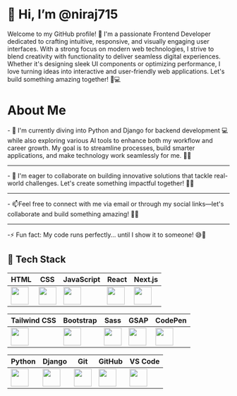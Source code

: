 <h1>👋 Hi, I’m @niraj715 </h1>
Welcome to my GitHub profile! 👋 I'm a passionate Frontend Developer dedicated to crafting intuitive, responsive, and visually engaging user interfaces. With a strong focus on modern web technologies, I strive to blend creativity with functionality to deliver seamless digital experiences. Whether it's designing sleek UI components or optimizing performance, I love turning ideas into interactive and user-friendly web applications. Let's build something amazing together! 🚀💻
<h1> About Me</h1>
- 🌱 I'm currently diving into Python and Django for backend development 💻 while also exploring various AI tools to enhance both my workflow and career growth. My goal is to streamline processes, build smarter applications, and make technology work seamlessly for me. 🚀😆
<hr>
- 💞️ I'm eager to collaborate on building innovative solutions that tackle real-world challenges. Let's create something impactful together! 🚀💡
<hr>
- 📫Feel free to connect with me via email or through my social links—let's collaborate and build something amazing! 📩🚀
<hr>

-⚡ Fun fact: My code runs perfectly… until I show it to someone! 😅🔧
## 🚀 Tech Stack  

| HTML | CSS | JavaScript | React | Next.js |
|------|-----|-----------|-------|---------|
| <img src="https://cdn.jsdelivr.net/gh/devicons/devicon/icons/html5/html5-original.svg" width="40"/> | <img src="https://cdn.jsdelivr.net/gh/devicons/devicon/icons/css3/css3-original.svg" width="40"/> | <img src="https://cdn.jsdelivr.net/gh/devicons/devicon/icons/javascript/javascript-original.svg" width="40"/> | <img src="https://cdn.jsdelivr.net/gh/devicons/devicon/icons/react/react-original.svg" width="40"/> | <img src="https://cdn.jsdelivr.net/gh/devicons/devicon/icons/nextjs/nextjs-original.svg" width="40"/> |

| Tailwind CSS | Bootstrap | Sass | GSAP | CodePen |
|-------------|----------|------|------|---------|
| <img src="https://cdn.jsdelivr.net/gh/devicons/devicon/icons/tailwindcss/tailwindcss-original.svg" width="40"/> | <img src="https://cdn.jsdelivr.net/gh/devicons/devicon/icons/bootstrap/bootstrap-original.svg" width="40"/> | <img src="https://cdn.jsdelivr.net/gh/devicons/devicon/icons/sass/sass-original.svg" width="40"/> | <img src="https://upload.wikimedia.org/wikipedia/commons/3/39/GSAP_Logo.svg" width="40"/> | <img src="https://cdn.jsdelivr.net/gh/devicons/devicon/icons/codepen/codepen-original.svg" width="40"/> |

| Python | Django | Git | GitHub | VS Code |
|--------|--------|-----|--------|---------|
| <img src="https://cdn.jsdelivr.net/gh/devicons/devicon/icons/python/python-original.svg" width="40"/> | <img src="https://cdn.jsdelivr.net/gh/devicons/devicon/icons/django/django-original.svg" width="40"/> | <img src="https://cdn.jsdelivr.net/gh/devicons/devicon/icons/git/git-original.svg" width="40"/> | <img src="https://cdn.jsdelivr.net/gh/devicons/devicon/icons/github/github-original.svg" width="40"/> | <img src="https://cdn.jsdelivr.net/gh/devicons/devicon/icons/vscode/vscode-original.svg" width="40"/> |






<!---
niraj715/niraj715 is a ✨ special ✨ repository because its `README.md` (this file) appears on your GitHub profile.
You can click the Preview link to take a look at your changes.
--->

